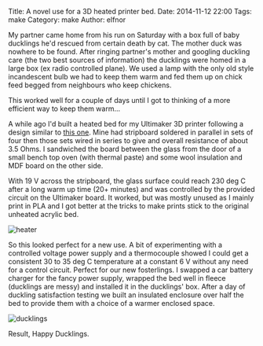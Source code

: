 Title: A novel use for a 3D heated printer bed.
Date: 2014-11-12 22:00
Tags: make
Category: make
Author: elfnor

My partner came home from his run on Saturday with a box full of baby ducklings he'd rescued from certain death by cat. The mother duck was nowhere to be found. After ringing partner's mother and googling duckling care (the two best sources of information) the ducklings were homed in a large box (ex radio controlled plane). We used a lamp with the only old style incandescent bulb we had to keep them warm and fed them up on chick feed begged from neighbours who keep chickens. 

This worked well for a couple of days until I got to thinking of a more efficient way to keep them warm...

A while ago I'd built a heated bed for my Ultimaker 3D printer following a design similar to [this one](http://www.thingiverse.com/thing:12727). Mine had stripboard soldered in parallel in sets of four then those sets wired in series to give and overall resistance of about 3.5 Ohms. I sandwiched the board between the glass from the door of a small bench top oven (with thermal paste) and some wool insulation and MDF board on the other side. 

With 19 V across the stripboard, the glass surface could reach 230 deg C after a long warm up time (20+ minutes) and was controlled by the provided circuit on the Ultimaker board. It worked, but was mostly unused as I mainly print in PLA and I got better at the tricks to make prints stick to the original unheated acrylic bed.  

![heater]({filename}/images/duckling_heater_crop.png)

So this looked perfect for a new use. A bit of experimenting with a controlled voltage power supply and a thermocouple showed I could get a consistent 30 to 35 deg C temperature at a constant 6 V without any need for a control circuit. Perfect for our new fosterlings. I swapped a car battery charger for the fancy power supply, wrapped the bed well in fleece (ducklings are messy) and installed it in the ducklings' box. After a day of duckling satisfaction testing we built an insulated enclosure over half the bed to provide them with a choice of a warmer enclosed space.

![ducklings]({filename}/images/ducklings_crop.png)

Result, Happy Ducklings.



